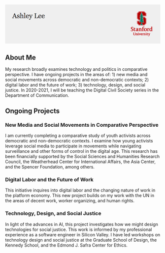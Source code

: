 <html>
    <img src="logo3.png"/>

<body>
  <h2>About Me</h2>
  <p>My research broadly examines technology and politics in comparative perspective. I have ongoing projects in the areas of: 1) new media and social movements across democratic and non-democratic contexts; 2) digital labor and the future of work; 3) technology, design, and social justice. In 2020-2021, I will be teaching the Digital Civil Society series in the Department of Communication. </p>

<h2>Ongoing Projects</h2>
<p><h3>New Media and Social Movements in Comparative Perspective</h3>
  I am currently completing a comparative study of youth activists across democratic and non-democratic contexts. I examine how young activists leverage social media to participate in movements while navigating surveillance and other forms of control in the digital age. This research has been financially supported by the Social Sciences and Humanities Research Council, the Weatherhead Center for International Affairs, the Asia Center, and the Spencer Foundation, among others. 
  
  <h3>Digital Labor and the Future of Work</h3>
  This initiative inquires into digital labor and the changing nature of work in the platform economy. This new project builds on my work with the UN in the areas of decent work, worker organizing, and human rights. 

  <h3>Technology, Design, and Social Justice</h3>
  
  In light of the advances in AI, this project investigates how we might design technologies for social justice. This work is informed by my professional experience as a software engineer in Silicon Valley. I have led workshops on technology design and social justice at the Graduate School of Design, the Kennedy School, and the Edmond J. Safra Center for Ethics. 
    
  </p>
  </body>

</html>
